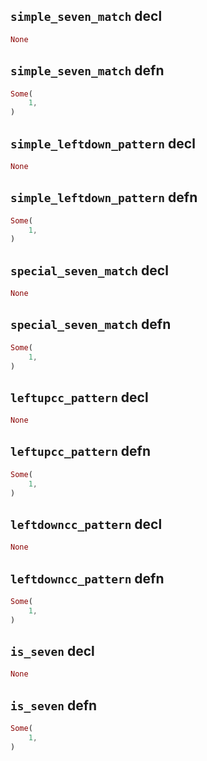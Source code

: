 ## `simple_seven_match` decl

```rust
None
```

## `simple_seven_match` defn

```rust
Some(
    1,
)
```

## `simple_leftdown_pattern` decl

```rust
None
```

## `simple_leftdown_pattern` defn

```rust
Some(
    1,
)
```

## `special_seven_match` decl

```rust
None
```

## `special_seven_match` defn

```rust
Some(
    1,
)
```

## `leftupcc_pattern` decl

```rust
None
```

## `leftupcc_pattern` defn

```rust
Some(
    1,
)
```

## `leftdowncc_pattern` decl

```rust
None
```

## `leftdowncc_pattern` defn

```rust
Some(
    1,
)
```

## `is_seven` decl

```rust
None
```

## `is_seven` defn

```rust
Some(
    1,
)
```

